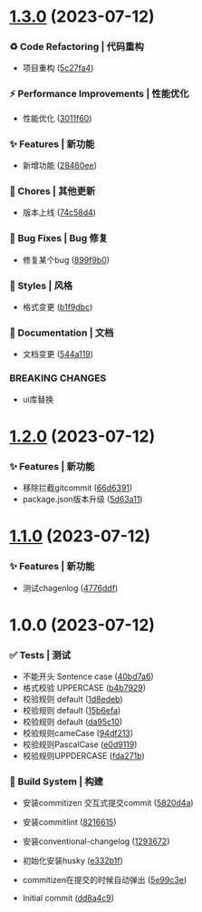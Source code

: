 # [1.3.0](https://github.com/qinzhiwei1993/changelog-demo-1/compare/v1.2.0...v1.3.0) (2023-07-12)


### ♻ Code Refactoring | 代码重构

* 项目重构 ([5c27fa4](https://github.com/qinzhiwei1993/changelog-demo-1/commit/5c27fa4450a223d641109bf776e3aa86d93ccb85))


### ⚡ Performance Improvements | 性能优化

* 性能优化 ([3011f60](https://github.com/qinzhiwei1993/changelog-demo-1/commit/3011f602dd575b75a706aa4205dfa5b94aac42fb))


### ✨ Features | 新功能

* 新增功能 ([28460ee](https://github.com/qinzhiwei1993/changelog-demo-1/commit/28460eec67816a897363f3c00f62d19feca9f611))


### 🎫 Chores | 其他更新

* 版本上线 ([74c58d4](https://github.com/qinzhiwei1993/changelog-demo-1/commit/74c58d4e354de91db2fe7a2b54f85a71dfad3e29))


### 🐛 Bug Fixes | Bug 修复

* 修复某个bug ([899f9b0](https://github.com/qinzhiwei1993/changelog-demo-1/commit/899f9b0c4d7b5c4bcdf5608c963d8ed2a2e65109))


### 💄 Styles | 风格

* 格式变更 ([b1f9dbc](https://github.com/qinzhiwei1993/changelog-demo-1/commit/b1f9dbc21e3e4b5582ecfe43838d35c9ec1cd088))


### 📝 Documentation | 文档

* 文档变更 ([544a119](https://github.com/qinzhiwei1993/changelog-demo-1/commit/544a11967417504c921350152090733afbe9a9d0))


### BREAKING CHANGES

* ui库替换



# [1.2.0](https://github.com/qinzhiwei1993/changelog-demo-1/compare/v1.1.0...v1.2.0) (2023-07-12)


### ✨ Features | 新功能

* 移除拦截gitcommit ([66d6391](https://github.com/qinzhiwei1993/changelog-demo-1/commit/66d63913e691fffac4f244b47372e906cd933366))
* package.json版本升级 ([5d63a11](https://github.com/qinzhiwei1993/changelog-demo-1/commit/5d63a11d786b764dff83ff1eaa3745202a61399b))



# [1.1.0](https://github.com/qinzhiwei1993/changelog-demo-1/compare/v1.0.0...v1.1.0) (2023-07-12)


### ✨ Features | 新功能

* 测试chagenlog ([4776ddf](https://github.com/qinzhiwei1993/changelog-demo-1/commit/4776ddf6bcb2a114e06ae54465871fd14204a1f1))



# 1.0.0 (2023-07-12)


### ✅ Tests | 测试

* 不能开头 Sentence case ([40bd7a6](https://github.com/qinzhiwei1993/changelog-demo-1/commit/40bd7a6891d7c8a4d187b736b9ea74317b53cb28))
* 格式校验 UPPERCASE ([b4b7929](https://github.com/qinzhiwei1993/changelog-demo-1/commit/b4b79290319f28425ea395eb098f02720d91a532))
* 校验规则 default ([1d8edeb](https://github.com/qinzhiwei1993/changelog-demo-1/commit/1d8edebafd7e8ce42784ea5074e20b996c2d650d))
* 校验规则 default ([15b6efa](https://github.com/qinzhiwei1993/changelog-demo-1/commit/15b6efa0a7193c68d0cfd393e914e8f790673b6c))
* 校验规则 default ([da95c10](https://github.com/qinzhiwei1993/changelog-demo-1/commit/da95c105d62c9dd5ae468214ff5aa2b1c5fc06a5))
* 校验规则cameCase ([94df213](https://github.com/qinzhiwei1993/changelog-demo-1/commit/94df213455e374d200532424a964f7a443f20ced))
* 校验规则PascalCase ([e0d9119](https://github.com/qinzhiwei1993/changelog-demo-1/commit/e0d9119bb82f390601f95b24101652a4ec0c8866))
* 校验规则UPPDERCASE ([fda271b](https://github.com/qinzhiwei1993/changelog-demo-1/commit/fda271be590994b985be260a0d1d5596e9cfafba))


### 👷‍ Build System | 构建

* 安装commitizen 交互式提交commit ([5820d4a](https://github.com/qinzhiwei1993/changelog-demo-1/commit/5820d4a045943f4829ec9e5a04f6f8d803249b2c))
* 安装commitlint ([8216615](https://github.com/qinzhiwei1993/changelog-demo-1/commit/8216615cfb7a009fc1f0a8593d7ddb9362428b61))
* 安装conventional-changelog ([1293672](https://github.com/qinzhiwei1993/changelog-demo-1/commit/1293672b64ff7b32332ed39ff4a72bdd8203f0a4))
* 初始化安装husky ([e332b1f](https://github.com/qinzhiwei1993/changelog-demo-1/commit/e332b1f5600d51244292cf97cead509851f62336))
* commitizen在提交的时候自动弹出 ([5e99c3e](https://github.com/qinzhiwei1993/changelog-demo-1/commit/5e99c3e4b881f84d593a3de4e8673ffa4224c55e))


* Initial commit ([dd8a4c9](https://github.com/qinzhiwei1993/changelog-demo-1/commit/dd8a4c9b33c80d96728d0e0f46e2b5a77d48829a))



